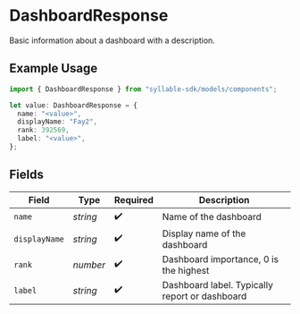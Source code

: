 # DashboardResponse

Basic information about a dashboard with a description.

## Example Usage

```typescript
import { DashboardResponse } from "syllable-sdk/models/components";

let value: DashboardResponse = {
  name: "<value>",
  displayName: "Fay2",
  rank: 392569,
  label: "<value>",
};
```

## Fields

| Field                                           | Type                                            | Required                                        | Description                                     |
| ----------------------------------------------- | ----------------------------------------------- | ----------------------------------------------- | ----------------------------------------------- |
| `name`                                          | *string*                                        | :heavy_check_mark:                              | Name of the dashboard                           |
| `displayName`                                   | *string*                                        | :heavy_check_mark:                              | Display name of the dashboard                   |
| `rank`                                          | *number*                                        | :heavy_check_mark:                              | Dashboard importance, 0 is the highest          |
| `label`                                         | *string*                                        | :heavy_check_mark:                              | Dashboard label.  Typically report or dashboard |